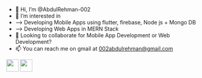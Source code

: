 - 👋 Hi, I’m @AbdulRehman-002
- 👀 I’m interested in
- --> Developing Mobile Apps using flutter, firebase, Node js + Mongo DB
- --> Developing Web Apps in MERN Stack
- 💞️ Looking to collaborate for Mobile App Development or Web Development?  
- 📫 You can reach me on gmail at 002abdulrehman@gmail.com

<!---
AbdulRehman-002/AbdulRehman-002 is a ✨ special ✨ repository because its `README.md` (this file) appears on your GitHub profile.
You can click the Preview link to take a look at your changes.
--->
<a href="http://www.instagram.com/abdulrehman.002" target="_blank" rel="noreferrer"><img src="https://raw.githubusercontent.com/danielcranney/readme-generator/main/public/icons/socials/instagram.svg" width="32" height="32"  /></a>  <a href="https://www.linkedin.com/in/abdulrehman002" target="_blank" rel="noreferrer"><img src="https://raw.githubusercontent.com/danielcranney/readme-generator/main/public/icons/socials/linkedin.svg" width="32" height="32" /></a>

